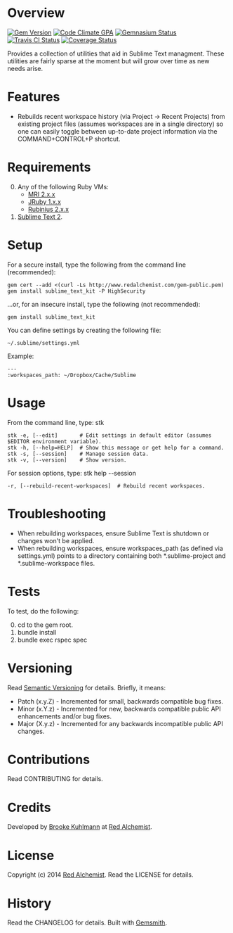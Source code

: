 # Overview

[![Gem Version](https://badge.fury.io/rb/sublime_text_kit.png)](http://badge.fury.io/rb/sublime_text_kit)
[![Code Climate GPA](https://codeclimate.com/github/bkuhlmann/sublime_text_kit.png)](https://codeclimate.com/github/bkuhlmann/sublime_text_kit)
[![Gemnasium Status](https://gemnasium.com/bkuhlmann/sublime_text_kit.png)](https://gemnasium.com/bkuhlmann/sublime_text_kit)
[![Travis CI Status](https://secure.travis-ci.org/bkuhlmann/sublime_text_kit.png)](http://travis-ci.org/bkuhlmann/sublime_text_kit)
[![Coverage Status](https://coveralls.io/repos/bkuhlmann/sublime_text_kit/badge.png)](https://coveralls.io/r/bkuhlmann/sublime_text_kit)

Provides a collection of utilities that aid in Sublime Text managment. These utilities are fairly sparse at the
moment but will grow over time as new needs arise.

# Features

* Rebuilds recent workspace history (via Project -> Recent Projects) from existing project files (assumes
  workspaces are in a single directory) so one can easily toggle between up-to-date project information via
  the COMMAND+CONTROL+P shortcut.

# Requirements

0. Any of the following Ruby VMs:
    * [MRI 2.x.x](http://www.ruby-lang.org)
    * [JRuby 1.x.x](http://jruby.org)
    * [Rubinius 2.x.x](http://rubini.us)
0. [Sublime Text 2](http://www.sublimetext.com).

# Setup

For a secure install, type the following from the command line (recommended):

    gem cert --add <(curl -Ls http://www.redalchemist.com/gem-public.pem)
    gem install sublime_text_kit -P HighSecurity

...or, for an insecure install, type the following (not recommended):

    gem install sublime_text_kit

You can define settings by creating the following file:

    ~/.sublime/settings.yml

Example:

    ---
    :workspaces_path: ~/Dropbox/Cache/Sublime

# Usage

From the command line, type: stk

    stk -e, [--edit]       # Edit settings in default editor (assumes $EDITOR environment variable).
    stk -h, [--help=HELP]  # Show this message or get help for a command.
    stk -s, [--session]    # Manage session data.
    stk -v, [--version]    # Show version.

For session options, type: stk help --session

    -r, [--rebuild-recent-workspaces]  # Rebuild recent workspaces.

# Troubleshooting

* When rebuilding workspaces, ensure Sublime Text is shutdown or changes won't be applied.
* When rebuilding workspaces, ensure workspaces_path (as defined via settings.yml) points to a directory containing
  both *.sublime-project and *.sublime-workspace files.

# Tests

To test, do the following:

0. cd to the gem root.
0. bundle install
0. bundle exec rspec spec

# Versioning

Read [Semantic Versioning](http://semver.org) for details. Briefly, it means:

* Patch (x.y.Z) - Incremented for small, backwards compatible bug fixes.
* Minor (x.Y.z) - Incremented for new, backwards compatible public API enhancements and/or bug fixes.
* Major (X.y.z) - Incremented for any backwards incompatible public API changes.

# Contributions

Read CONTRIBUTING for details.

# Credits

Developed by [Brooke Kuhlmann](http://www.redalchemist.com) at [Red Alchemist](http://www.redalchemist.com).

# License

Copyright (c) 2014 [Red Alchemist](http://www.redalchemist.com).
Read the LICENSE for details.

# History

Read the CHANGELOG for details.
Built with [Gemsmith](https://github.com/bkuhlmann/gemsmith).
